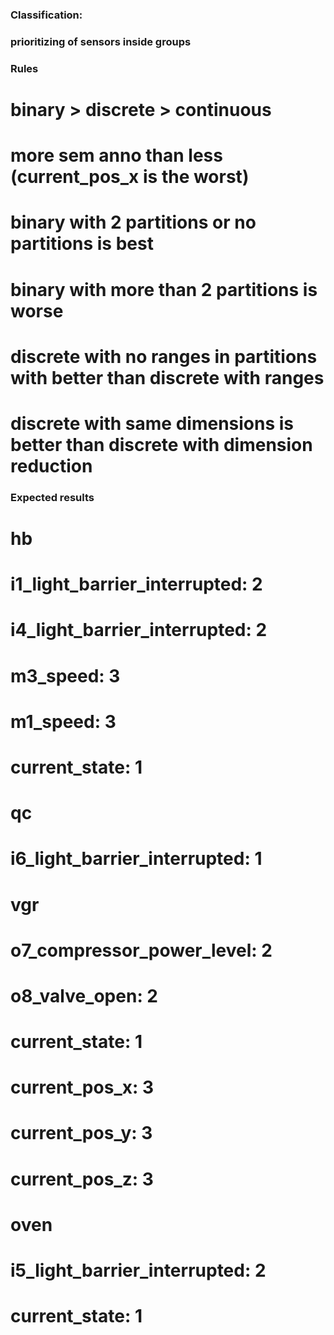 ### Classification:
### prioritizing of sensors inside groups
### Rules
# binary > discrete > continuous
# more sem anno than less (current_pos_x is the worst)
# binary with 2 partitions or no partitions is best
# binary with more than 2 partitions is worse
# discrete with no ranges in partitions with better than discrete with ranges
# discrete with same dimensions is better than discrete with dimension reduction
### Expected results
# hb
#   i1_light_barrier_interrupted: 2
#   i4_light_barrier_interrupted: 2
#   m3_speed: 3
#   m1_speed: 3
#   current_state: 1
# qc
#   i6_light_barrier_interrupted: 1
# vgr
#   o7_compressor_power_level: 2
#   o8_valve_open: 2
#   current_state: 1
#   current_pos_x: 3
#   current_pos_y: 3
#   current_pos_z: 3
# oven
#   i5_light_barrier_interrupted: 2
#   current_state: 1

